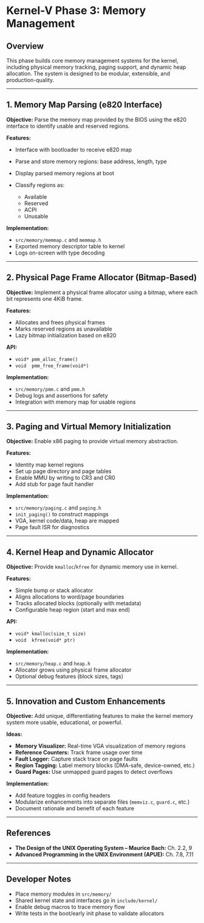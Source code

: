 # Kernel-V Phase 3: Memory Management

## Overview

This phase builds core memory management systems for the kernel, including physical memory tracking, paging support, and dynamic heap allocation. The system is designed to be modular, extensible, and production-quality.

---

## 1. Memory Map Parsing (e820 Interface)

**Objective:** Parse the memory map provided by the BIOS using the e820 interface to identify usable and reserved regions.

**Features:**

* Interface with bootloader to receive e820 map
* Parse and store memory regions: base address, length, type
* Display parsed memory regions at boot
* Classify regions as:

  * Available
  * Reserved
  * ACPI
  * Unusable

**Implementation:**

* `src/memory/memmap.c` and `memmap.h`
* Exported memory descriptor table to kernel
* Logs on-screen with type decoding

---

## 2. Physical Page Frame Allocator (Bitmap-Based)

**Objective:** Implement a physical frame allocator using a bitmap, where each bit represents one 4KiB frame.

**Features:**

* Allocates and frees physical frames
* Marks reserved regions as unavailable
* Lazy bitmap initialization based on e820

**API:**

* `void* pmm_alloc_frame()`
* `void  pmm_free_frame(void*)`

**Implementation:**

* `src/memory/pmm.c` and `pmm.h`
* Debug logs and assertions for safety
* Integration with memory map for usable regions

---

## 3. Paging and Virtual Memory Initialization

**Objective:** Enable x86 paging to provide virtual memory abstraction.

**Features:**

* Identity map kernel regions
* Set up page directory and page tables
* Enable MMU by writing to CR3 and CR0
* Add stub for page fault handler

**Implementation:**

* `src/memory/paging.c` and `paging.h`
* `init_paging()` to construct mappings
* VGA, kernel code/data, heap are mapped
* Page fault ISR for diagnostics

---

## 4. Kernel Heap and Dynamic Allocator

**Objective:** Provide `kmalloc`/`kfree` for dynamic memory use in kernel.

**Features:**

* Simple bump or stack allocator
* Aligns allocations to word/page boundaries
* Tracks allocated blocks (optionally with metadata)
* Configurable heap region (start and max end)

**API:**

* `void* kmalloc(size_t size)`
* `void  kfree(void* ptr)`

**Implementation:**

* `src/memory/heap.c` and `heap.h`
* Allocator grows using physical frame allocator
* Optional debug features (block sizes, tags)

---

## 5. Innovation and Custom Enhancements

**Objective:** Add unique, differentiating features to make the kernel memory system more usable, educational, or powerful.

**Ideas:**

* **Memory Visualizer:** Real-time VGA visualization of memory regions
* **Reference Counters:** Track frame usage over time
* **Fault Logger:** Capture stack trace on page faults
* **Region Tagging:** Label memory blocks (DMA-safe, device-owned, etc.)
* **Guard Pages:** Use unmapped guard pages to detect overflows

**Implementation:**

* Add feature toggles in config headers
* Modularize enhancements into separate files (`memviz.c`, `guard.c`, etc.)
* Document rationale and benefit of each feature

---

## References

* **The Design of the UNIX Operating System – Maurice Bach:** Ch. 2.2, 9
* **Advanced Programming in the UNIX Environment (APUE):** Ch. 7.8, 7.11

---

## Developer Notes

* Place memory modules in `src/memory/`
* Shared kernel state and interfaces go in `include/kernel/`
* Enable debug macros to trace memory flow
* Write tests in the boot/early init phase to validate allocators
